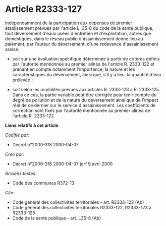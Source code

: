# Article R2333-127

Indépendamment de la participation aux dépenses de premier établissement prévues par l'article L. 35-8 du code de la santé
publique, tout déversement d'eaux usées d'entretien et d'exploitation, autres que domestiques, dans le réseau public
d'assainissement donne lieu au paiement, par l'auteur du déversement, d'une redevance d'assainissement assise :

- soit sur une évaluation spécifique déterminée à partir de critères définis par l'autorité mentionnée au premier alinéa de
l'article R. 2333-122 et prenant en compte notamment l'importance, la nature et les caractéristiques du déversement, ainsi
que, s'il y a lieu, la quantité d'eau prélevée ;

- soit selon les modalités prévues aux articles R. 2333-123 à R. 2333-125. Dans ce cas, la partie variable peut être corrigée
pour tenir compte du degré de pollution et de la nature du déversement ainsi que de l'impact réel de ce dernier sur le
service d'assainissement. Les coefficients de correction sont fixés par l'autorité mentionnée au premier alinéa de l'article
R. 2333-122.

**Liens relatifs à cet article**

_Codifié par_:

  - Décret n°2000-318 2000-04-07

_Créé par_:

  - Décret n°2000-318 2000-04-07 jorf 9 avril 2000

_Anciens textes_:

  - Code des communes R372-13

_Cite_:

  - Code général des collectivités territoriales - art. R2333-122 (Ab)
  - Code général des collectivités territoriales R2333-122, R2333-123 à R2333-125
  - Code de la santé publique - art. L35-8 (Ab)

